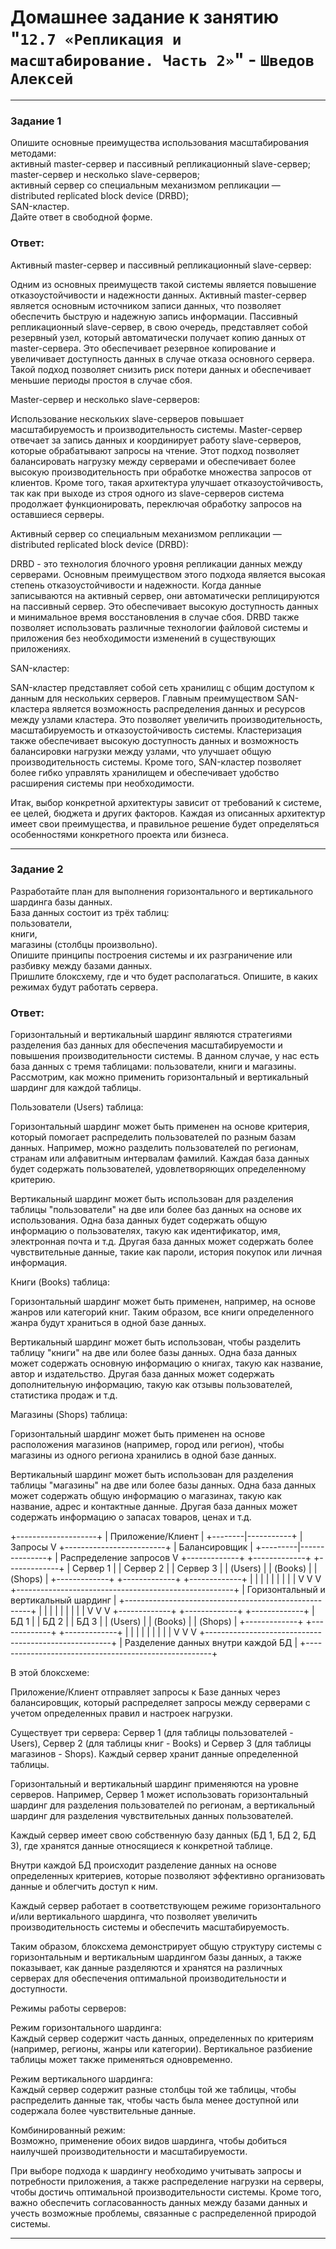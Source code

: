 # Домашнее задание к занятию "`12.7 «Репликация и масштабирование. Часть 2»`" - `Шведов Алексей`

---

### Задание 1

Опишите основные преимущества использования масштабирования методами:  
активный master-сервер и пассивный репликационный slave-сервер;  
master-сервер и несколько slave-серверов;  
активный сервер со специальным механизмом репликации — distributed replicated block device (DRBD);  
SAN-кластер.  
Дайте ответ в свободной форме.

### Ответ:

Активный master-сервер и пассивный репликационный slave-сервер:  

Одним из основных преимуществ такой системы является повышение отказоустойчивости и надежности данных. Активный master-сервер является основным источником записи данных, что позволяет обеспечить быструю и надежную запись информации. Пассивный репликационный slave-сервер, в свою очередь, представляет собой резервный узел, который автоматически получает копию данных от master-сервера. Это обеспечивает резервное копирование и увеличивает доступность данных в случае отказа основного сервера. Такой подход позволяет снизить риск потери данных и обеспечивает меньшие периоды простоя в случае сбоя.  

Master-сервер и несколько slave-серверов:  

Использование нескольких slave-серверов повышает масштабируемость и производительность системы. Master-сервер отвечает за запись данных и координирует работу slave-серверов, которые обрабатывают запросы на чтение. Этот подход позволяет балансировать нагрузку между серверами и обеспечивает более высокую производительность при обработке множества запросов от клиентов. Кроме того, такая архитектура улучшает отказоустойчивость, так как при выходе из строя одного из slave-серверов система продолжает функционировать, переключая обработку запросов на оставшиеся серверы.  

Активный сервер со специальным механизмом репликации — distributed replicated block device (DRBD):  

DRBD - это технология блочного уровня репликации данных между серверами. Основным преимуществом этого подхода является высокая степень отказоустойчивости и надежности. Когда данные записываются на активный сервер, они автоматически реплицируются на пассивный сервер. Это обеспечивает высокую доступность данных и минимальное время восстановления в случае сбоя. DRBD также позволяет использовать различные технологии файловой системы и приложения без необходимости изменений в существующих приложениях.  

SAN-кластер:  

SAN-кластер представляет собой сеть хранилищ с общим доступом к данным для нескольких серверов. Главным преимуществом SAN-кластера является возможность распределения данных и ресурсов между узлами кластера. Это позволяет увеличить производительность, масштабируемость и отказоустойчивость системы. Кластеризация также обеспечивает высокую доступность данных и возможность балансировки нагрузки между узлами, что улучшает общую производительность системы. Кроме того, SAN-кластер позволяет более гибко управлять хранилищем и обеспечивает удобство расширения системы при необходимости.  

Итак, выбор конкретной архитектуры зависит от требований к системе, ее целей, бюджета и других факторов. Каждая из описанных архитектур имеет свои преимущества, и правильное решение будет определяться особенностями конкретного проекта или бизнеса.

---

### Задание 2

Разработайте план для выполнения горизонтального и вертикального шардинга базы данных.  
База данных состоит из трёх таблиц:  
пользователи,  
книги,  
магазины (столбцы произвольно).  
Опишите принципы построения системы и их разграничение или разбивку между базами данных.  
Пришлите блоксхему, где и что будет располагаться. Опишите, в каких режимах будут работать сервера.

### Ответ:

Горизонтальный и вертикальный шардинг являются стратегиями разделения баз данных для обеспечения масштабируемости и повышения производительности системы. В данном случае, у нас есть база данных с тремя таблицами: пользователи, книги и магазины. Рассмотрим, как можно применить горизонтальный и вертикальный шардинг для каждой таблицы.  

Пользователи (Users) таблица:  

Горизонтальный шардинг может быть применен на основе критерия, который помогает распределить пользователей по разным базам данных. Например, можно разделить пользователей по регионам, странам или алфавитным интервалам фамилий. Каждая база данных будет содержать пользователей, удовлетворяющих определенному критерию.  

Вертикальный шардинг может быть использован для разделения таблицы "пользователи" на две или более баз данных на основе их использования. Одна база данных будет содержать общую информацию о пользователях, такую как идентификатор, имя, электронная почта и т.д. Другая база данных может содержать более чувствительные данные, такие как пароли, история покупок или личная информация.  

Книги (Books) таблица:  

Горизонтальный шардинг может быть применен, например, на основе жанров или категорий книг. Таким образом, все книги определенного жанра будут храниться в одной базе данных.  

Вертикальный шардинг может быть использован, чтобы разделить таблицу "книги" на две или более базы данных. Одна база данных может содержать основную информацию о книгах, такую как название, автор и издательство. Другая база данных может содержать дополнительную информацию, такую как отзывы пользователей, статистика продаж и т.д.  

Магазины (Shops) таблица:  

Горизонтальный шардинг может быть применен на основе расположения магазинов (например, город или регион), чтобы магазины из одного региона хранились в одной базе данных.  

Вертикальный шардинг может быть использован для разделения таблицы "магазины" на две или более базы данных. Одна база данных может содержать общую информацию о магазинах, такую как название, адрес и контактные данные. Другая база данных может содержать информацию о запасах товаров, ценах и т.д.  

+--------------------+
|  Приложение/Клиент |
+--------|-----------+
         | Запросы
         V
+-------------------------+
|     Балансировщик      |
+---------|---------------+
          | Распределение запросов
          V
+-------------+     +-------------+     +-------------+
|  Сервер 1  |     |  Сервер 2  |     |  Сервер 3  |
|  (Users)   |     |   (Books)  |     |  (Shops)   |
+-------------+     +-------------+     +-------------+
     |                    |                   |
     |                    |                   |
     |                    |                   |
     V                    V                   V
+------------------------------------------------------+
|            Горизонтальный и вертикальный шардинг        |
+------------------------------------------------------+
     |                    |                   |
     |                    |                   |
     |                    |                   |
     V                    V                   V
+-------------+     +-------------+     +-------------+
|   БД 1      |     |   БД 2      |     |   БД 3      |
|  (Users)   |     |   (Books)   |     |   (Shops)   |
+-------------+     +-------------+     +-------------+
     |                    |                   |
     |                    |                   |
     |                    |                   |
     V                    V                   V
+------------------------------------------------------+
|          Разделение данных внутри каждой БД          |
+------------------------------------------------------+

В этой блоксхеме:  

Приложение/Клиент отправляет запросы к Базе данных через балансировщик, который распределяет запросы между серверами с учетом определенных правил и настроек нагрузки.  

Существует три сервера: Сервер 1 (для таблицы пользователей - Users), Сервер 2 (для таблицы книг - Books) и Сервер 3 (для таблицы магазинов - Shops). Каждый сервер хранит данные определенной таблицы.  

Горизонтальный и вертикальный шардинг применяются на уровне серверов. Например, Сервер 1 может использовать горизонтальный шардинг для разделения пользователей по регионам, а вертикальный шардинг для разделения чувствительных данных пользователей.  

Каждый сервер имеет свою собственную базу данных (БД 1, БД 2, БД 3), где хранятся данные относящиеся к конкретной таблице.  

Внутри каждой БД происходит разделение данных на основе определенных критериев, которые позволяют эффективно организовать данные и облегчить доступ к ним.  

Каждый сервер работает в соответствующем режиме горизонтального и/или вертикального шардинга, что позволяет увеличить производительность системы и обеспечить масштабируемость.  

Таким образом, блоксхема демонстрирует общую структуру системы с горизонтальным и вертикальным шардингом базы данных, а также показывает, как данные разделяются и хранятся на различных серверах для обеспечения оптимальной производительности и доступности.  

Режимы работы серверов:  

Режим горизонтального шардинга:  
Каждый сервер содержит часть данных, определенных по критериям (например, регионы, жанры или категории).
Вертикальное разбиение таблицы может также применяться одновременно.  

Режим вертикального шардинга:  
Каждый сервер содержит разные столбцы той же таблицы, чтобы распределить данные так, чтобы часть была менее доступной или содержала более чувствительные данные.  

Комбинированный режим:  
Возможно, применение обоих видов шардинга, чтобы добиться наилучшей производительности и масштабируемости.  

При выборе подхода к шардингу необходимо учитывать запросы и потребности приложения, а также распределение нагрузки на серверы, чтобы достичь оптимальной производительности системы. Кроме того, важно обеспечить согласованность данных между базами данных и учесть возможные проблемы, связанные с распределенной природой системы.

---

